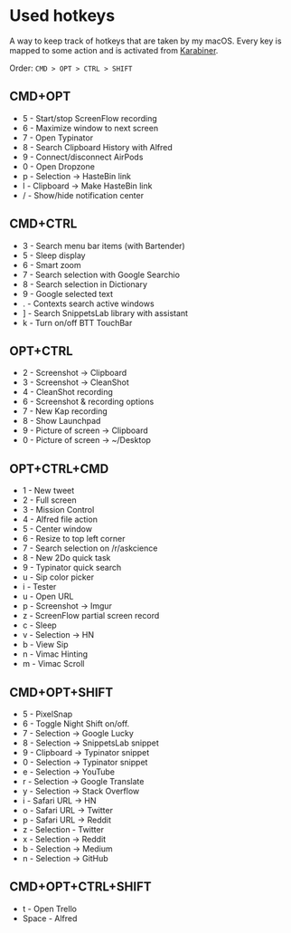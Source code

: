 # Used hotkeys

A way to keep track of hotkeys that are taken by my macOS. Every key is mapped to some action and is activated from [Karabiner](../macos/macos-apps/karabiner.md).

Order: `CMD > OPT > CTRL > SHIFT`

## CMD+OPT

* 5 - Start/stop ScreenFlow recording
* 6 - Maximize window to next screen
* 7 - Open Typinator
* 8 - Search Clipboard History with Alfred
* 9 - Connect/disconnect AirPods
* 0 - Open Dropzone
* p - Selection -&gt; HasteBin link
* l - Clipboard -&gt; Make HasteBin link
* / - Show/hide notification center

## CMD+CTRL

* 3 - Search menu bar items \(with Bartender\)
* 5 - Sleep display
* 6 - Smart zoom
* 7 - Search selection with Google Searchio
* 8 - Search selection in Dictionary
* 9 - Google selected text
* . - Contexts search active windows
* \] - Search SnippetsLab library with assistant
* k - Turn on/off BTT TouchBar

## OPT+CTRL

* 2 - Screenshot -&gt; Clipboard
* 3 - Screenshot -&gt; CleanShot
* 4 - CleanShot recording
* 6 - Screenshot & recording options
* 7 - New Kap recording
* 8 - Show Launchpad
* 9 - Picture of screen -&gt; Clipboard
* 0 - Picture of screen -&gt; ~/Desktop

## OPT+CTRL+CMD

* 1 - New tweet
* 2 - Full screen
* 3 - Mission Control
* 4 - Alfred file action
* 5 - Center window
* 6 - Resize to top left corner
* 7 - Search selection on /r/askcience
* 8 - New 2Do quick task
* 9 - Typinator quick search
* u - Sip color picker
* i - Tester
* u - Open URL
* p - Screenshot -&gt; Imgur
* z - ScreenFlow partial screen record
* c - Sleep
* v - Selection -&gt; HN
* b - View Sip
* n - Vimac Hinting
* m - Vimac Scroll

## CMD+OPT+SHIFT

* 5 - PixelSnap
* 6 - Toggle Night Shift on/off.
* 7 - Selection -&gt; Google Lucky
* 8 - Selection -&gt; SnippetsLab snippet
* 9 - Clipboard -&gt; Typinator snippet
* 0 - Selection -&gt; Typinator snippet
* e - Selection -&gt; YouTube
* r - Selection -&gt; Google Translate
* y - Selection -&gt; Stack Overflow
* i - Safari URL -&gt; HN
* o - Safari URL -&gt; Twitter
* p - Safari URL -&gt; Reddit
* z - Selection - Twitter
* x - Selection -&gt; Reddit
* b - Selection -&gt; Medium
* n - Selection -&gt; GitHub

## CMD+OPT+CTRL+SHIFT

* t - Open Trello
* Space - Alfred

